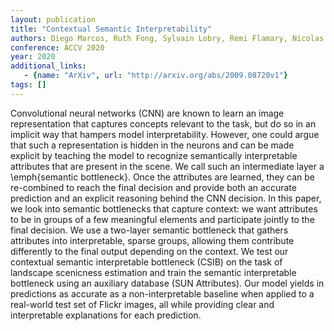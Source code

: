```yaml
---
layout: publication
title: "Contextual Semantic Interpretability"
authors: Diego Marcos, Ruth Fong, Sylvain Lobry, Remi Flamary, Nicolas Courty, Devis Tuia
conference: ACCV 2020
year: 2020
additional_links: 
   - {name: "ArXiv", url: "http://arxiv.org/abs/2009.08720v1"}
tags: []
---
```

Convolutional neural networks (CNN) are known to learn an image
representation that captures concepts relevant to the task, but do so in an
implicit way that hampers model interpretability. However, one could argue that
such a representation is hidden in the neurons and can be made explicit by
teaching the model to recognize semantically interpretable attributes that are
present in the scene. We call such an intermediate layer a \emph{semantic
bottleneck}. Once the attributes are learned, they can be re-combined to reach
the final decision and provide both an accurate prediction and an explicit
reasoning behind the CNN decision. In this paper, we look into semantic
bottlenecks that capture context: we want attributes to be in groups of a few
meaningful elements and participate jointly to the final decision. We use a
two-layer semantic bottleneck that gathers attributes into interpretable,
sparse groups, allowing them contribute differently to the final output
depending on the context. We test our contextual semantic interpretable
bottleneck (CSIB) on the task of landscape scenicness estimation and train the
semantic interpretable bottleneck using an auxiliary database (SUN Attributes).
Our model yields in predictions as accurate as a non-interpretable baseline
when applied to a real-world test set of Flickr images, all while providing
clear and interpretable explanations for each prediction.
